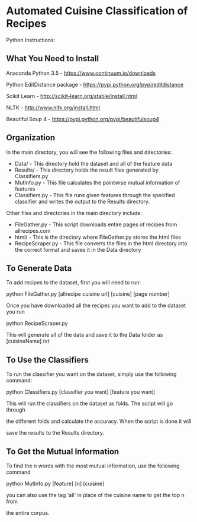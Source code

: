 # Automated Cuisine Classification of Recipes

Python Instructions:

What You Need to Install
------------------------

Anaconda Python 3.5 - https://www.continuum.io/downloads

Python EditDistance package - https://pypi.python.org/pypi/editdistance

Scikit Learn - http://scikit-learn.org/stable/install.html

NLTK - http://www.nltk.org/install.html

Beautiful Soup 4 - https://pypi.python.org/pypi/beautifulsoup4


Organization
------------

In the main directory, you will see the following files and directories:

 * Data/ - This directory hold the dataset and all of the feature data
 * Results/ - This directory holds the result files generated by Classifiers.py
 * MutInfo.py - This file calculates the pointwise mutual information of features
 * Classifiers.py - This file runs given features through the specified classifier
                 and writes the output to the Results directory.

Other files and directories in the main directory include:

 * FileGather.py - This script downloads entire pages of recipes from allrecipes.com
 * html/ - This is the directory where FileGather.py stores the html files
 * RecipeScraper.py - This file converts the files in the html directory into the 
                      correct format and saves it in the Data directory


To Generate Data
----------------

To add recipes to the dataset, first you will need to run:

python FileGather.py [allrecipe cuisine url] [cuisine] [page number] 

Once you have downloaded all the recipes you want to add to the dataset you run

python RecipeScraper.py

This will generate all of the data and save it to the Data folder as [cuisineName].txt


To Use the Classifiers
----------------------

To run the classifier you want on the dataset, simply use the following command:

python Classifiers.py [classifier you want] [feature you want]

This will run the classifiers on the dataset as folds. The script will go through

the different folds and calculate the accuracy. When the script is done it will

save the results to the Results directory.


To Get the Mutual Information
-----------------------------

To find the n words with the most mutual information, use the following command

python MutInfo.py [feature] [n] [cuisine]

you can also use the tag 'all' in place of the cuisine name to get the top n from

the entire corpus.


